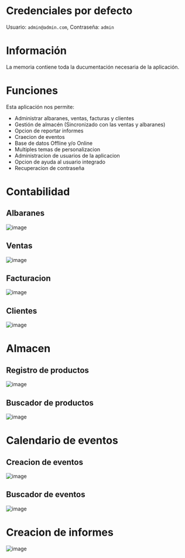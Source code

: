 # Credenciales por defecto
Usuario: `admin@admin.com`, Contraseña: `admin`

# Información
La memoria contiene toda la ducumentación necesaria de la aplicación.

# Funciones
Esta aplicación nos permite:
- Administrar albaranes, ventas, facturas y clientes
- Gestión de almacén (Sincronizado con las ventas y albaranes)
- Opcion de reportar informes
- Craecion de eventos
- Base de datos Offline y/o Online
- Multiples temas de personalizacion
- Administracion de usuarios de la aplicacion
- Opcion de ayuda al usuario integrado
- Recuperacion de contraseña

# Contabilidad
## Albaranes
![image](https://github.com/user-attachments/assets/022c79ff-d6ad-4bf9-9274-2c1fd0c96b61)

## Ventas
![image](https://github.com/user-attachments/assets/66c8df2a-8f36-43f4-bab0-f5eab5f72bf6)

## Facturacion
![image](https://github.com/user-attachments/assets/7f67a03a-9e43-4eca-b54d-0c4d78bcdbb2)

## Clientes
![image](https://github.com/user-attachments/assets/adfb9bea-f9cd-4fae-b372-6cf371b9d813)

# Almacen
## Registro de productos
![image](https://github.com/user-attachments/assets/a348deec-527a-4292-8389-ae151b286a54)

## Buscador de productos
![image](https://github.com/user-attachments/assets/7b6f91eb-8398-4833-8b8e-f61bc99eb964)

# Calendario de eventos
## Creacion de eventos
![image](https://github.com/user-attachments/assets/f8454dd2-092d-4e9b-89a8-d62fedabfe3c)

## Buscador de eventos
![image](https://github.com/user-attachments/assets/fa365968-30ef-4383-9b17-0825230f0a0e)

# Creacion de informes
![image](https://github.com/user-attachments/assets/5c9d7d7b-a115-4a42-ad35-1f2db684b277)


